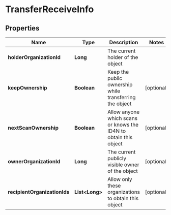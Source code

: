 
# TransferReceiveInfo

## Properties
Name | Type | Description | Notes
------------ | ------------- | ------------- | -------------
**holderOrganizationId** | **Long** | The current holder of the object | 
**keepOwnership** | **Boolean** | Keep the public ownership while transferring the object |  [optional]
**nextScanOwnership** | **Boolean** | Allow anyone which scans or knows the ID4N to obtain this object |  [optional]
**ownerOrganizationId** | **Long** | The current publicly visible owner of the object |  [optional]
**recipientOrganizationIds** | **List&lt;Long&gt;** | Allow only these organizations to obtain this object |  [optional]



